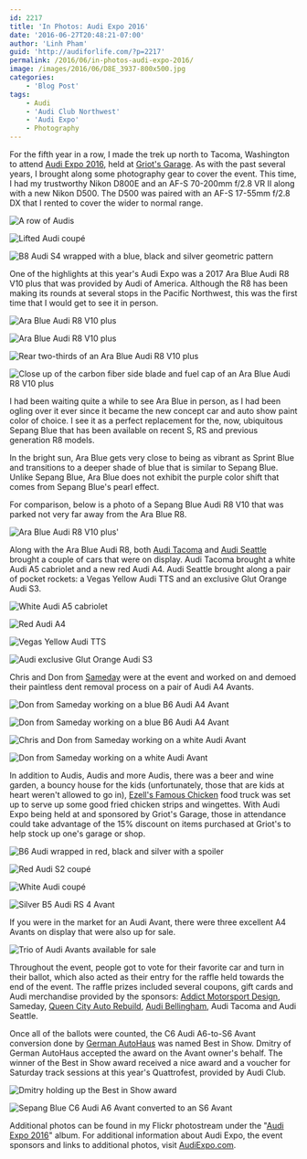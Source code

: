 ```yaml
---
id: 2217
title: 'In Photos: Audi Expo 2016'
date: '2016-06-27T20:48:21-07:00'
author: 'Linh Pham'
guid: 'http://audiforlife.com/?p=2217'
permalink: /2016/06/in-photos-audi-expo-2016/
image: /images/2016/06/D8E_3937-800x500.jpg
categories:
    - 'Blog Post'
tags:
    - Audi
    - 'Audi Club Northwest'
    - 'Audi Expo'
    - Photography
---
```


For the fifth year in a row, I made the trek up north to Tacoma, Washington to attend [Audi Expo 2016](http://www.audiexpo.com/), held at [Griot's Garage](https://www.griotsgarage.com/). As with the past several years, I brought along some photography gear to cover the event. This time, I had my trustworthy Nikon D800E and an AF-S 70-200mm f/2.8 VR II along with a new Nikon D500. The D500 was paired with an AF-S 17-55mm f/2.8 DX that I rented to cover the wider to normal range.

![A row of Audis](/images/2016/06/D8E_3878_Large.jpg)

![Lifted Audi coupé](/images/2016/06/DSC_0179_Large.jpg)

![B8 Audi S4 wrapped with a blue, black and silver geometric pattern](/images/2016/06/DSC_0187_Large.jpg)

One of the highlights at this year's Audi Expo was a 2017 Ara Blue Audi R8 V10 plus that was provided by Audi of America. Although the R8 has been making its rounds at several stops in the Pacific Northwest, this was the first time that I would get to see it in person.

![Ara Blue Audi R8 V10 plus](/images/2016/06/D8E_3842_Large.jpg)

![Ara Blue Audi R8 V10 plus](/images/2016/06/D8E_3844_Large.jpg)

![Rear two-thirds of an Ara Blue Audi R8 V10 plus](/images/2016/06/D8E_3848_Large.jpg)

![Close up of the carbon fiber side blade and fuel cap of an Ara Blue Audi R8 V10 plus](/images/2016/06/D8E_4000_Large.jpg)

I had been waiting quite a while to see Ara Blue in person, as I had been ogling over it ever since it became the new concept car and auto show paint color of choice. I see it as a perfect replacement for the, now, ubiquitous Sepang Blue that has been available on recent S, RS and previous generation R8 models.

In the bright sun, Ara Blue gets very close to being as vibrant as Sprint Blue and transitions to a deeper shade of blue that is similar to Sepang Blue. Unlike Sepang Blue, Ara Blue does not exhibit the purple color shift that comes from Sepang Blue's pearl effect.

For comparison, below is a photo of a Sepang Blue Audi R8 V10 that was parked not very far away from the Ara Blue R8.

![Ara Blue Audi R8 V10 plus](/images/2016/06/D8E_3997_Large.jpg)'

Along with the Ara Blue Audi R8, both [Audi Tacoma](http://www.auditacoma.com/) and [Audi Seattle](http://www.audiseattle.com/) brought a couple of cars that were on display. Audi Tacoma brought a white Audi A5 cabriolet and a new red Audi A4. Audi Seattle brought along a pair of pocket rockets: a Vegas Yellow Audi TTS and an exclusive Glut Orange Audi S3.

![White Audi A5 cabriolet](/images/2016/06/D8E_3864_Large.jpg)

![Red Audi A4](/images/2016/06/D8E_3865_Large.jpg)

![Vegas Yellow Audi TTS](/images/2016/06/D8E_3840_Large.jpg)

![Audi exclusive Glut Orange Audi S3](/images/2016/06/D8E_3869_Large.jpg)

Chris and Don from [Sameday](http://sameday-usa.com/) were at the event and worked on and demoed their paintless dent removal process on a pair of Audi A4 Avants.

![Don from Sameday working on a blue B6 Audi A4 Avant](/images/2016/06/DSC_0204_Large.jpg)

![Don from Sameday working on a blue B6 Audi A4 Avant](/images/2016/06/DSC_0205_Large.jpg)

![Chris and Don from Sameday working on a white Audi Avant](/images/2016/06/DSC_0276_Large.jpg)

![Don from Sameday working on a white Audi Avant](/images/2016/06/DSC_0284_Large.jpg)

In addition to Audis, Audis and more Audis, there was a beer and wine garden, a bouncy house for the kids (unfortunately, those that are kids at heart weren't allowed to go in), [Ezell's Famous Chicken](https://www.ezellschicken.com/) food truck was set up to serve up some good fried chicken strips and wingettes. With Audi Expo being held at and sponsored by Griot's Garage, those in attendance could take advantage of the 15% discount on items purchased at Griot's to help stock up one's garage or shop.

![B6 Audi wrapped in red, black and silver with a spoiler](/images/2016/06/D8E_3937_Large.jpg)

![Red Audi S2 coupé](/images/2016/06/D8E_3994_Large.jpg)

![White Audi coupé](/images/2016/06/DSC_0221_Large.jpg)

![Silver B5 Audi RS 4 Avant](/images/2016/06/DSC_0248_Large.jpg)

If you were in the market for an Audi Avant, there were three excellent A4 Avants on display that were also up for sale.

![Trio of Audi Avants available for sale](/images/2016/06/DSC_0252_Large.jpg)

Throughout the event, people got to vote for their favorite car and turn in their ballot, which also acted as their entry for the raffle held towards the end of the event. The raffle prizes included several coupons, gift cards and Audi merchandise provided by the sponsors: [Addict Motorsport Design](http://www.addictmotorsport.com/), Sameday, [Queen City Auto Rebuild](http://www.queencityautorebuild.com/), [Audi Bellingham](http://www.audibellingham.com/), Audi Tacoma and Audi Seattle.

Once all of the ballots were counted, the C6 Audi A6-to-S6 Avant conversion done by [German AutoHaus](http://www.thegermanautohaus.com/) was named Best in Show. Dmitry of German AutoHaus accepted the award on the Avant owner's behalf. The winner of the Best in Show award received a nice award and a voucher for Saturday track sessions at this year's Quattrofest, provided by Audi Club.

![Dmitry holding up the Best in Show award](/images/2016/06/D8E_4016_Large.jpg)

![Sepang Blue C6 Audi A6 Avant converted to an S6 Avant](/images/2016/06/DSC_0260_Large.jpg)

Additional photos can be found in my Flickr photostream under the "[Audi Expo 2016](https://www.flickr.com/photos/questionlp/sets/72157669322486020/)" album. For additional information about Audi Expo, the event sponsors and links to additional photos, visit [AudiExpo.com](http://www.audiexpo.com/).
